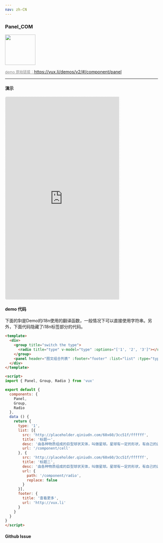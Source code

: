 ```yaml
---
nav: zh-CN
---
```



### Panel_COM

<img width="100" src="http://qr.topscan.com/api.php?text=https%3A%2F%2Fvux.li%2Fdemos%2Fv2%2F%23%2Fcomponent%2Fpanel"/>

<a href="https://vux.li/demos/v2/#/component/panel" target="_blank" style="font-size:12px;color:#888;">demo 原始链接：https://vux.li/demos/v2/#/component/panel</a>



---

#### 演示

 <div style="width:377px;height:667px;display:inline-block;border:1px dashed #ececec;border-radius:5px;overflow:hidden;">
   <iframe src="https://vux.li/demos/v2/#/component/panel" width="375" height="667" border="0" frameborder="0"></iframe>
 </div>

#### demo 代码

<p class="tip">下面的$t是Demo的i18n使用的翻译函数，一般情况下可以直接使用字符串。另外，下面代码隐藏了i18n标签部分的代码。</p>

``` html
<template>
  <div>
    <group title="switch the type">
      <radio title="type" v-model="type" :options="['1', '2', '3']"></radio>
    </group>
    <panel header="图文组合列表" :footer="footer" :list="list" :type="type"></panel>
  </div>
</template>

<script>
import { Panel, Group, Radio } from 'vux'

export default {
  components: {
    Panel,
    Group,
    Radio
  },
  data () {
    return {
      type: '1',
      list: [{
        src: 'http://placeholder.qiniudn.com/60x60/3cc51f/ffffff',
        title: '标题一',
        desc: '由各种物质组成的巨型球状天体，叫做星球。星球有一定的形状，有自己的运行轨道。',
        url: '/component/cell'
      }, {
        src: 'http://placeholder.qiniudn.com/60x60/3cc51f/ffffff',
        title: '标题二',
        desc: '由各种物质组成的巨型球状天体，叫做星球。星球有一定的形状，有自己的运行轨道。',
        url: {
          path: '/component/radio',
          replace: false
        }
      }],
      footer: {
        title: '查看更多',
        url: 'http://vux.li'
      }
    }
  }
}
</script>
```


#### Github Issue